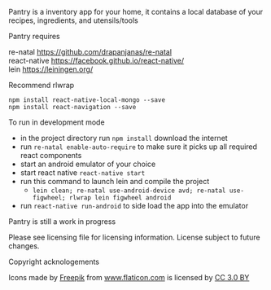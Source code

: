 Pantry is a inventory app for your home, it contains a local database of your  recipes, ingredients, and utensils/tools

Pantry requires

re-natal https://github.com/drapanjanas/re-natal  
react-native https://facebook.github.io/react-native/  
lein https://leiningen.org/

Recommend rlwrap

`npm install react-native-local-mongo --save`  
`npm install react-navigation --save`

To run in development mode
* in the project directory run `npm install` download the internet
* run `re-natal enable-auto-require` to make sure it picks up all required react components
* start an android emulator of your choice
* start react native `react-native start`
* run this command to launch lein and compile the project  
    - `lein clean; re-natal use-android-device avd; re-natal use-figwheel; rlwrap lein figwheel android`
* run `react-native run-android` to side load the app into the emulator


Pantry is still a work in progress 

Please see licensing file for licensing information. License subject to future changes.

Copyright acknologements

<div>Icons made by <a href="http://www.freepik.com" title="Freepik">Freepik</a> from <a href="https://www.flaticon.com/" title="Flaticon">www.flaticon.com</a> is licensed by <a href="http://creativecommons.org/licenses/by/3.0/" title="Creative Commons BY 3.0" target="_blank">CC 3.0 BY</a></div>
